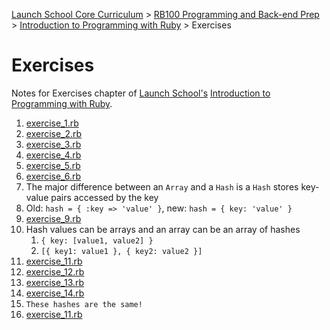 [Launch School Core Curriculum][readme] >
[RB100 Programming and Back-end Prep][rb100-notes] >
[Introduction to Programming with Ruby][ruby-intro-notes] >
Exercises

# Exercises

Notes for Exercises chapter of [Launch School's][launch-school] [Introduction to Programming with Ruby][ruby-intro-book].

1. [exercise_1.rb](exercise_1.rb)
2. [exercise_2.rb](exercise_2.rb)
3. [exercise_3.rb](exercise_3.rb)
4. [exercise_4.rb](exercise_4.rb)
5. [exercise_5.rb](exercise_5.rb)
6. [exercise_6.rb](exercise_6.rb)
7. The major difference between an `Array` and a `Hash` is a `Hash` stores key-value pairs accessed by the key
8. Old: `hash = { :key => 'value' }`, new: `hash = { key: 'value' }`
9. [exercise_9.rb](exercise_9.rb)
10. Hash values can be arrays and an array can be an array of hashes
    1. `{ key: [value1, value2] }`
    2. `[{ key1: value1 }, { key2: value2 }]`
11. [exercise_11.rb](exercise_11.rb)
12. [exercise_12.rb](exercise_12.rb)
13. [exercise_13.rb](exercise_13.rb)
14. [exercise_14.rb](exercise_14.rb)
15. `These hashes are the same!`
16. [exercise_11.rb](exercise_11.rb)

[rb100-notes]: /rb100/rb100-notes.md
[readme]: /README.md
[ruby-intro-notes]: /rb100/introduction_to_programming_with_ruby/introduction-to-programming-with-ruby-notes.md
[launch-school]: https://launchschool.com
[ruby-intro-book]: https://launchschool.com/books/ruby
